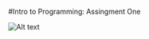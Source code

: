 #Intro to Programming: Assingment One

![Alt text](src/examples/AssignmentOne/images/Background.gif "Background")